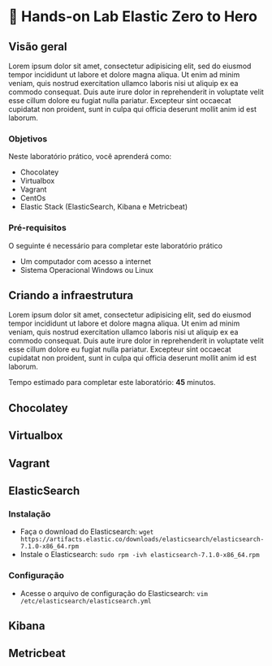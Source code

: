 <a name="HOLTitle"></a>

# 🚀 Hands-on Lab Elastic Zero to Hero

<a name="Overview"></a>

## Visão geral ##

Lorem ipsum dolor sit amet, consectetur adipisicing elit, sed do eiusmod tempor incididunt ut labore et dolore magna aliqua. Ut enim ad minim veniam, quis nostrud exercitation ullamco laboris nisi ut aliquip ex ea commodo consequat. Duis aute irure dolor in reprehenderit in voluptate velit esse cillum dolore eu fugiat nulla pariatur. Excepteur sint occaecat cupidatat non proident, sunt in culpa qui officia deserunt mollit anim id est laborum.

<a name="Objectives"></a>

### Objetivos ##

Neste laboratório prático, você aprenderá como:

- Chocolatey
- Virtualbox
- Vagrant
- CentOs
- Elastic Stack (ElasticSearch, Kibana e Metricbeat)

<a name="Prerequisites"></a>

### Pré-requisitos ###

O seguinte é necessário para completar este laboratório prático

- Um computador com acesso a internet
- Sistema Operacional Windows ou Linux

<a name="Exercises"></a>

## Criando a infraestrutura ##

Lorem ipsum dolor sit amet, consectetur adipisicing elit, sed do eiusmod tempor incididunt ut labore et dolore magna aliqua. Ut enim ad minim veniam, quis nostrud exercitation ullamco laboris nisi ut aliquip ex ea commodo consequat. Duis aute irure dolor in reprehenderit in voluptate velit esse cillum dolore eu fugiat nulla pariatur. Excepteur sint occaecat cupidatat non proident, sunt in culpa qui officia deserunt mollit anim id est laborum.


Tempo estimado para completar este laboratório: **45** minutos.

<a name="Exercise1"></a>

## Chocolatey ##

## Virtualbox ##

## Vagrant ##

## ElasticSearch ##

### Instalação ###

- Faça o download do Elasticsearch: `wget https://artifacts.elastic.co/downloads/elasticsearch/elasticsearch-7.1.0-x86_64.rpm` 
- Instale o Elasticsearch: `sudo rpm -ivh elasticsearch-7.1.0-x86_64.rpm`

### Configuração ###
- Acesse o arquivo de configuração do Elasticsearch: `vim /etc/elasticsearch/elasticsearch.yml`

## Kibana ##

## Metricbeat ##
